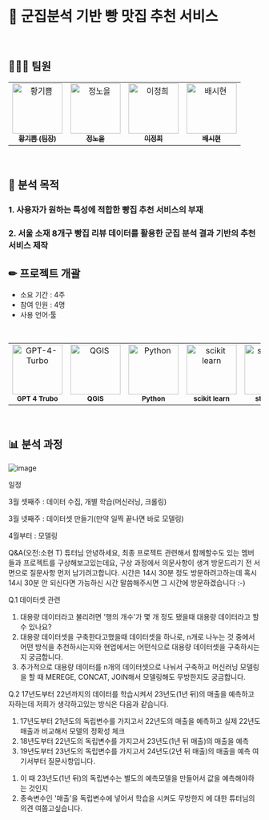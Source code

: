 # 🍞 군집분석 기반 빵 맛집 추천 서비스

</br>

## 👩🏻‍💻 팀원

<table>
  <tbody>
    <tr>
      <td align="center"><a href="https://github.com/DIB-PP"><img src="https://avatars.githubusercontent.com/u/155515440?s=64&v=4" width="100px;" alt="황기쁨"/><br /><sub><b>황기쁨 (팀장)</b></sub></a><br /></td>
      <td align="center"><a href="https://github.com/augnoel"><img src="https://avatars.githubusercontent.com/u/157769634?s=64&v=4" width="100px;" alt="정노을"/><br /><sub><b>정노을</b></sub></a><br /></td>
      <td align="center"><a href="https://github.com/gabrietofu"><img src="https://avatars.githubusercontent.com/u/157769636?v=4" width="100px;" alt="이정희"/><br /><sub><b>이정희</b></sub></a><br /></td>
      <td align="center"><a href="https://github.com/dataosean"><img src="https://avatars.githubusercontent.com/u/156559007?s=64&v=4" width="100px;" alt="배시현"/><br /><sub><b>배시현</b></sub></a><br /></td>      
    </tr>
  </tbody>
</table>

</br>

## 🚩 분석 목적

### 1. 사용자가 원하는 특성에 적합한 빵집 추천 서비스의 부재

### 2. 서울 소재 8개구 빵집 리뷰 데이터를 활용한 군집 분석 결과 기반의 추천 서비스 제작


## ✏ 프로젝트 개괄
- 소요 기간 : 4주
- 참여 인원 : 4명
- 사용 언어·툴
</br>
<table>
  <tbody>
    <tr>
      <td align="center"><img src="https://encrypted-tbn0.gstatic.com/images?q=tbn:ANd9GcTOolZ-W3pvrU-iwrA7fZe3U-xxFRMb97S0Ti5K_g9ZRg&s" width="100px;" alt="GPT-4-Turbo"/><br /><sub><b>GPT 4 Trubo</b></sub></a><br /></td>
      <td align="center"><img src="https://velog.velcdn.com/images/jaehye0ng2/post/91fe86a6-6825-400a-bd91-e56ae038c083/image.png" width="100px;" alt="QGIS"/><br /><sub><b>QGIS</b></sub></a><br /></td>
      <td align="center"><img src="https://upload.wikimedia.org/wikipedia/commons/thumb/c/c3/Python-logo-notext.svg/1200px-Python-logo-notext.svg.png" width="100px;" alt="Python"/><br /><sub><b>Python</b></sub></a><br /></td>
      <td align="center"><img src="https://upload.wikimedia.org/wikipedia/commons/thumb/0/05/Scikit_learn_logo_small.svg/1200px-Scikit_learn_logo_small.svg.png" width="100px;" alt="scikit learn"/><br /><sub><b>scikit learn</b></sub></a><br /></td>
      <td align="center"><img src="https://blog.zarathu.com/posts/2023-02-01-streamlit/logo.jpeg" width="100px;" alt="streamlit"/><br /><sub><b>streamlit</b></sub></a><br /></td>  
    </tr>
  </tbody>
</table>

</br>

## 📊 분석 과정
![image](https://github.com/gabrietofu/final_project/assets/157769636/d0b8eec5-a156-471a-9e49-814ca48dd74b)





















일정

3월 셋째주 : 데이터 수집, 개별 학습(머신러닝, 크롤링)

3월 넷째주 : 데이터셋 만들기(만약 일찍 끝나면 바로 모델링)

4월부터 : 모델링







Q&A(오전:소현 T)
튜터님 안녕하세요, 최종 프로젝트 관련해서 함께할수도 있는 멤버들과 프로젝트를 구상해보고있는데요,
구상 과정에서 의문사항이 생겨 방문드리기 전 서면으로 질문사항 먼저 남기려고합니다.
시간은 14시 30분 정도 방문하려고하는데 혹시 14시 30분 안 되신다면 가능하신 시간 말씀해주시면 그 시간에 방문하겠습니다 :-)

Q.1 데이터셋 관련
 1) 대용량 데이터라고 불리려면 '행의 개수'가 몇 개 정도 됐을때 대용량 데이터라고 할 수 있나요?
 2) 대용량 데이터셋을 구축한다고했을때 데이터셋을 하나로, n개로 나누는 것 중에서 어떤 방식을 추천하시는지와 현업에서는 어떤식으로 대용량 데이터셋을 구축하시는지 궁금합니다.
 3) 추가적으로 대용량 데이터를 n개의 데이터셋으로 나눠서 구축하고 머신러닝 모델링을 할 때 MEREGE, CONCAT, JOIN해서 모델링해도 무방한지도 궁금합니다.

Q.2
17년도부터 22년까지의 데이터를 학습시켜서 23년도(1년 뒤)의 매출을 예측하고자하는데
저희가 생각하고있는 방식은 다음과 같습니다.
1. 17년도부터 21년도의 독립변수를 가지고서 22년도의 매출을 예측하고 실제 22년도 매출과 비교해서 모델의 정확성 체크
2. 18년도부터 22년도의 독립변수를 가지고서 23년도(1년 뒤 매출)의 매출을 예측
3. 19년도부터 23년도의 독립변수를 가지고서 24년도(2년 뒤 매출)의 매출을 예측
여기서부터 질문사항입니다.
 1) 이 때 23년도(1년 뒤)의 독립변수는 별도의 예측모델을 만들어서 값을 예측해야하는 것인지
 2) 종속변수인 '매출'을 독립변수에 넣어서 학습을 시켜도 무방한지
에 대한 튜터님의 의견 여쭙고싶습니다.
